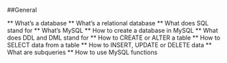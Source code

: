 ##General

** What’s a database
** What’s a relational database
** What does SQL stand for
** What’s MySQL
** How to create a database in MySQL
** What does DDL and DML stand for
** How to CREATE or ALTER a table
** How to SELECT data from a table
** How to INSERT, UPDATE or DELETE data
** What are subqueries
** How to use MySQL functions
